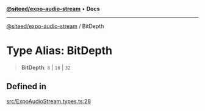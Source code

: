 [**@siteed/expo-audio-stream**](../README.md) • **Docs**

***

[@siteed/expo-audio-stream](../README.md) / BitDepth

# Type Alias: BitDepth

> **BitDepth**: `8` \| `16` \| `32`

## Defined in

[src/ExpoAudioStream.types.ts:28](https://github.com/deeeed/expo-audio-stream/blob/d421de5250f9c4132b4bf62687e76e58b9781fa9/packages/expo-audio-stream/src/ExpoAudioStream.types.ts#L28)
